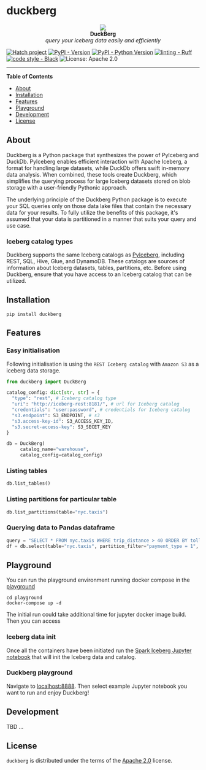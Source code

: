 # duckberg

<p align="center">
  <img src="https://raw.githubusercontent.com/slidoapp/duckberg/main/static/images/duckberg.png" /> <br />
  <strong>DuckBerg</strong> <br />
  <em>query your iceberg data easily and efficiently</em>
</p>


[![Hatch project](https://img.shields.io/badge/%F0%9F%A5%9A-Hatch-4051b5.svg)](https://github.com/pypa/hatch) 
[![PyPI - Version](https://img.shields.io/pypi/v/duckberg.svg)](https://pypi.org/project/duckberg)
[![PyPI - Python Version](https://img.shields.io/pypi/pyversions/duckberg.svg)](https://pypi.org/project/duckberg)
[![linting - Ruff](https://img.shields.io/endpoint?url=https://raw.githubusercontent.com/astral-sh/ruff/main/assets/badge/v2.json)](https://github.com/astral-sh/ruff)
[![code style - Black](https://img.shields.io/badge/code%20style-black-000000.svg)](https://github.com/psf/black)
![License: Apache 2.0](https://img.shields.io/badge/License-Apache_2.0-green.svg)

-----

**Table of Contents**

- [About](#about)
- [Installation](#installation)
- [Features](#features)
- [Playground](#playground)
- [Development](#development)
- [License](#license)

## About
Duckberg is a Python package that synthesizes the power of PyIceberg and DuckDb. PyIceberg enables efficient 
interaction with Apache Iceberg, a format for handling large datasets, while DuckDb offers swift in-memory data 
analysis. When combined, these tools create Duckberg, which simplifies the querying process for large Iceberg 
datasets stored on blob storage with a user-friendly Pythonic approach.

The underlying principle of the Duckberg Python package is to execute your SQL queries only on those data lake files 
that contain the necessary data for your results. To fully utilize the benefits of this package, it's assumed that 
your data is partitioned in a manner that suits your query and use case.

### Iceberg catalog types
Duckberg supports the same Iceberg catalogs as [PyIceberg](https://py.iceberg.apache.org/configuration/), including 
REST, SQL, Hive, Glue, and DynamoDB. These catalogs are sources of information about Iceberg datasets, tables, 
partitions, etc. Before using Duckberg, ensure that you have access to an Iceberg catalog that can be utilized.

## Installation

```console
pip install duckberg
```

## Features

### Easy initialisation
Following initialisation is using the `REST Iceberg catalog` with `Amazon S3` as a iceberg data storage.

```python
from duckberg import DuckBerg

catalog_config: dict[str, str] = {
  "type": "rest", # Iceberg catalog type 
  "uri": "http://iceberg-rest:8181/", # url for Iceberg catalog
  "credentials": "user:password", # credentials for Iceberg catalog
  "s3.endpoint": S3_ENDPOINT, # s3 
  "s3.access-key-id": S3_ACCESS_KEY_ID,
  "s3.secret-access-key": S3_SECET_KEY
}

db = DuckBerg(
     catalog_name="warehouse",
     catalog_config=catalog_config)
```

### Listing tables

```python
db.list_tables()
```

### Listing partitions for particular table

```python
db.list_partitions(table="nyc.taxis")
```

### Querying data to Pandas dataframe

```python
query = "SELECT * FROM nyc.taxis WHERE trip_distance > 40 ORDER BY tolls_amount DESC"
df = db.select(table="nyc.taxis", partition_filter="payment_type = 1", sql=query)
```

## Playground
You can run the playground environment running docker compose in the [playground](Playground/README.md)

```shell
cd playground
docker-compose up -d
```

The initial run could take additional time for jupyter docker image build. Then you can access

### Iceberg data init
Once all the containers have been initiated run the [Spark Iceberg Jupyter notebook](http://localhost:8889/notebooks/000%20Init%20Iceberg%20data.ipynb) that will
init the Iceberg data and catalog.

### Duckberg playground
Navigate to [localhost:8888](http://localhost:8888). Then select example Jupyter notebook you want to run and enjoy Duckberg!

## Development

TBD ...

## License

`duckberg` is distributed under the terms of the [Apache 2.0](https://www.apache.org/licenses/LICENSE-2.0.txt) license.
